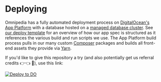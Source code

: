 # Deploying

Omnipedia has a fully automated deployment process on [DigitalOcean's App
Platform](https://docs.digitalocean.com/products/app-platform/) with a database
hosted on a [managed database
cluster](https://docs.digitalocean.com/products/databases/). See [our deploy
template](../.do/deploy.template.yaml) for an overview of how our app spec is
structured as it references the various build and run scripts we use. The App
Platform build process pulls in our many custom
[Composer](https://getcomposer.org/) packages and builds all front-end assets
they provide via [Yarn](https://yarnpkg.com/).

If you'd like to give this repository a try (and also potentially get us
referral credits 👉👈 🥺), use this link:

[![Deploy to DO](https://www.deploytodo.com/do-btn-blue.svg)](https://cloud.digitalocean.com/apps/new?repo=https://github.com/neurocracy/omnipedia/tree/10.x&refcode=44bfd65c116f)
